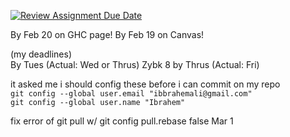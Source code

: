 [![Review Assignment Due Date](https://classroom.github.com/assets/deadline-readme-button-22041afd0340ce965d47ae6ef1cefeee28c7c493a6346c4f15d667ab976d596c.svg)](https://classroom.github.com/a/eH8HkjnK)


By Feb 20 on GHC page!
By Feb 19 on Canvas!

(my deadlines) <br>
By Tues (Actual: Wed or Thrus)
Zybk 8 by Thrus (Actual: Fri)

it asked me i should config these before i can commit on my repo
<br>
``git config --global user.email "ibbrahemali@gmail.com"``
<br>
``git config --global user.name "Ibrahem"``



fix error of git pull w/ git config pull.rebase false Mar 1